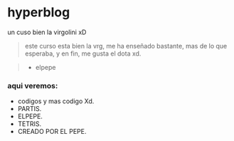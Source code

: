 # hyperblog
un cuso bien la virgolini xD

>este curso esta bien la vrg, me ha enseñado bastante, mas de lo que esperaba, y en fin, me gusta el dota xd.

>- elpepe

### aqui veremos:

* codigos y mas codigo Xd.
* PARTIS.
* ELPEPE.
* TETRIS.
* CREADO POR EL PEPE.